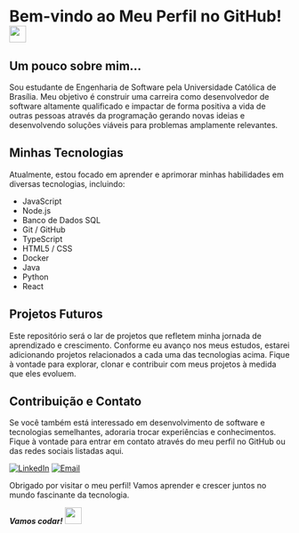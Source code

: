 # Bem-vindo ao Meu Perfil no GitHub! <img src="https://media.giphy.com/media/VgCDAzcKvsR6OM0uWg/giphy.gif" width="30">

## Um pouco sobre mim...

Sou estudante de Engenharia de Software pela Universidade Católica de Brasília. Meu objetivo é construir
uma carreira como desenvolvedor de software altamente qualificado e impactar de forma positiva a vida de outras 
pessoas através da programação gerando novas ideias e desenvolvendo soluções viáveis para 
problemas amplamente relevantes.

## Minhas Tecnologias

Atualmente, estou focado em aprender e aprimorar minhas habilidades em diversas tecnologias, incluindo:

- JavaScript
- Node.js
- Banco de Dados SQL
- Git / GitHub
- TypeScript
- HTML5 / CSS
- Docker
- Java
- Python
- React

## Projetos Futuros

Este repositório será o lar de projetos que refletem minha jornada de aprendizado e crescimento. Conforme eu avanço nos meus estudos, estarei adicionando projetos relacionados a cada uma das tecnologias acima. Fique à vontade para explorar, clonar e contribuir com meus projetos à medida que eles evoluem.

## Contribuição e Contato

Se você também está interessado em desenvolvimento de software e tecnologias semelhantes, adoraria trocar experiências e conhecimentos. Fique à vontade para entrar em contato através do meu perfil no GitHub ou das redes sociais listadas aqui.

<a href="https://www.linkedin.com/in/sergioartifon/"><img alt="LinkedIn" src="https://img.shields.io/badge/LinkedIn-Sérgio%20Artifon-blue?style=flat-square&logo=linkedin"></a>
<a href="mailto:artifonn@gmail.com@gmail.com"><img alt="Email" src="https://img.shields.io/badge/Email-artifonn@gmail.com-blue?style=flat-square&logo=gmail"></a>

Obrigado por visitar o meu perfil! Vamos aprender e crescer juntos no mundo fascinante da tecnologia.

***Vamos codar!***  </a><img src="https://media.giphy.com/media/WUlplcMpOCEmTGBtBW/giphy.gif" width="30"> 
